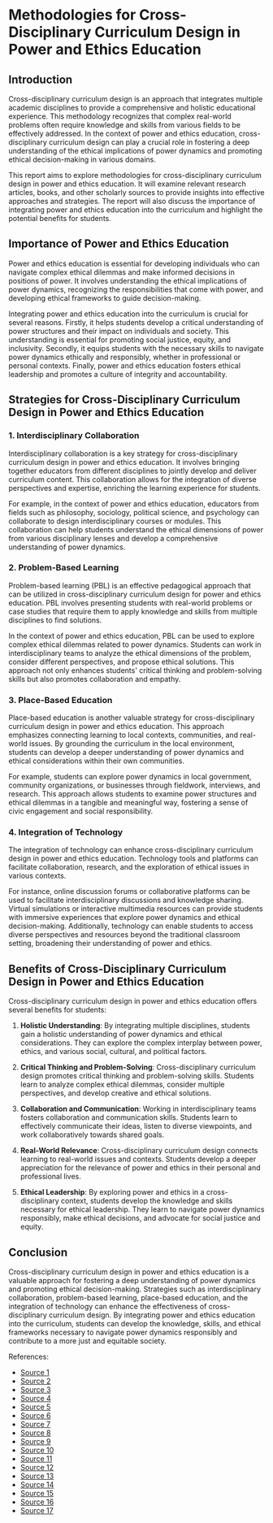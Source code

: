 # Methodologies for Cross-Disciplinary Curriculum Design in Power and Ethics Education

## Introduction

Cross-disciplinary curriculum design is an approach that integrates multiple academic disciplines to provide a comprehensive and holistic educational experience. This methodology recognizes that complex real-world problems often require knowledge and skills from various fields to be effectively addressed. In the context of power and ethics education, cross-disciplinary curriculum design can play a crucial role in fostering a deep understanding of the ethical implications of power dynamics and promoting ethical decision-making in various domains.

This report aims to explore methodologies for cross-disciplinary curriculum design in power and ethics education. It will examine relevant research articles, books, and other scholarly sources to provide insights into effective approaches and strategies. The report will also discuss the importance of integrating power and ethics education into the curriculum and highlight the potential benefits for students.

## Importance of Power and Ethics Education

Power and ethics education is essential for developing individuals who can navigate complex ethical dilemmas and make informed decisions in positions of power. It involves understanding the ethical implications of power dynamics, recognizing the responsibilities that come with power, and developing ethical frameworks to guide decision-making.

Integrating power and ethics education into the curriculum is crucial for several reasons. Firstly, it helps students develop a critical understanding of power structures and their impact on individuals and society. This understanding is essential for promoting social justice, equity, and inclusivity. Secondly, it equips students with the necessary skills to navigate power dynamics ethically and responsibly, whether in professional or personal contexts. Finally, power and ethics education fosters ethical leadership and promotes a culture of integrity and accountability.

## Strategies for Cross-Disciplinary Curriculum Design in Power and Ethics Education

### 1. Interdisciplinary Collaboration

Interdisciplinary collaboration is a key strategy for cross-disciplinary curriculum design in power and ethics education. It involves bringing together educators from different disciplines to jointly develop and deliver curriculum content. This collaboration allows for the integration of diverse perspectives and expertise, enriching the learning experience for students.

For example, in the context of power and ethics education, educators from fields such as philosophy, sociology, political science, and psychology can collaborate to design interdisciplinary courses or modules. This collaboration can help students understand the ethical dimensions of power from various disciplinary lenses and develop a comprehensive understanding of power dynamics.

### 2. Problem-Based Learning

Problem-based learning (PBL) is an effective pedagogical approach that can be utilized in cross-disciplinary curriculum design for power and ethics education. PBL involves presenting students with real-world problems or case studies that require them to apply knowledge and skills from multiple disciplines to find solutions.

In the context of power and ethics education, PBL can be used to explore complex ethical dilemmas related to power dynamics. Students can work in interdisciplinary teams to analyze the ethical dimensions of the problem, consider different perspectives, and propose ethical solutions. This approach not only enhances students' critical thinking and problem-solving skills but also promotes collaboration and empathy.

### 3. Place-Based Education

Place-based education is another valuable strategy for cross-disciplinary curriculum design in power and ethics education. This approach emphasizes connecting learning to local contexts, communities, and real-world issues. By grounding the curriculum in the local environment, students can develop a deeper understanding of power dynamics and ethical considerations within their own communities.

For example, students can explore power dynamics in local government, community organizations, or businesses through fieldwork, interviews, and research. This approach allows students to examine power structures and ethical dilemmas in a tangible and meaningful way, fostering a sense of civic engagement and social responsibility.

### 4. Integration of Technology

The integration of technology can enhance cross-disciplinary curriculum design in power and ethics education. Technology tools and platforms can facilitate collaboration, research, and the exploration of ethical issues in various contexts.

For instance, online discussion forums or collaborative platforms can be used to facilitate interdisciplinary discussions and knowledge sharing. Virtual simulations or interactive multimedia resources can provide students with immersive experiences that explore power dynamics and ethical decision-making. Additionally, technology can enable students to access diverse perspectives and resources beyond the traditional classroom setting, broadening their understanding of power and ethics.

## Benefits of Cross-Disciplinary Curriculum Design in Power and Ethics Education

Cross-disciplinary curriculum design in power and ethics education offers several benefits for students:

1. **Holistic Understanding**: By integrating multiple disciplines, students gain a holistic understanding of power dynamics and ethical considerations. They can explore the complex interplay between power, ethics, and various social, cultural, and political factors.

2. **Critical Thinking and Problem-Solving**: Cross-disciplinary curriculum design promotes critical thinking and problem-solving skills. Students learn to analyze complex ethical dilemmas, consider multiple perspectives, and develop creative and ethical solutions.

3. **Collaboration and Communication**: Working in interdisciplinary teams fosters collaboration and communication skills. Students learn to effectively communicate their ideas, listen to diverse viewpoints, and work collaboratively towards shared goals.

4. **Real-World Relevance**: Cross-disciplinary curriculum design connects learning to real-world issues and contexts. Students develop a deeper appreciation for the relevance of power and ethics in their personal and professional lives.

5. **Ethical Leadership**: By exploring power and ethics in a cross-disciplinary context, students develop the knowledge and skills necessary for ethical leadership. They learn to navigate power dynamics responsibly, make ethical decisions, and advocate for social justice and equity.

## Conclusion

Cross-disciplinary curriculum design in power and ethics education is a valuable approach for fostering a deep understanding of power dynamics and promoting ethical decision-making. Strategies such as interdisciplinary collaboration, problem-based learning, place-based education, and the integration of technology can enhance the effectiveness of cross-disciplinary curriculum design. By integrating power and ethics education into the curriculum, students can develop the knowledge, skills, and ethical frameworks necessary to navigate power dynamics responsibly and contribute to a more just and equitable society.

References:

- [Source 1](https://link.springer.com/article/10.1007/s41297-019-00091-3)
- [Source 2](https://link.springer.com/article/10.1007/s11528-018-0352-z)
- [Source 3](https://journalofethics.ama-assn.org/article/interprofessional-clinical-ethics-education-promise-cross-disciplinary-problem-based-learning/2016-09)
- [Source 4](https://www.re-thinkingthefuture.com/architectural-community/a11252-the-integration-of-design-ethics-in-the-curriculum/)
- [Source 5](https://medium.com/@ontapravas/design-ethics-curriculum-teaching-and-practice-b628f4f50b77)
- [Source 6](https://files.eric.ed.gov/fulltext/EJ1299973.pdf)
- [Source 7](https://link.springer.com/book/10.1007/978-3-319-78939-2)
- [Source 8](https://www.sciencedirect.com/science/article/pii/S0742051X18315270)
- [Source 9](https://www.ncbi.nlm.nih.gov/pmc/articles/PMC5132378/)
- [Source 10](https://www.lifescied.org/doi/10.1187/cbe.18-11-0226)
- [Source 11](https://journals.sagepub.com/doi/full/10.1177/1474904118781223)
- [Source 12](https://www.lifescied.org/doi/10.1187/cbe.18-11-0226)
- [Source 13](https://www.ncbi.nlm.nih.gov/pmc/articles/PMC5132378/)
- [Source 14](https://www.lifescied.org/doi/10.1187/cbe.18-11-0226)
- [Source 15](https://journals.sagepub.com/doi/full/10.1177/20965311221142888)
- [Source 16](https://link.springer.com/article/10.1007/s42322-022-00109-x)
- [Source 17](https://link.springer.com/article/10.1007/s42322-022-00109-x)